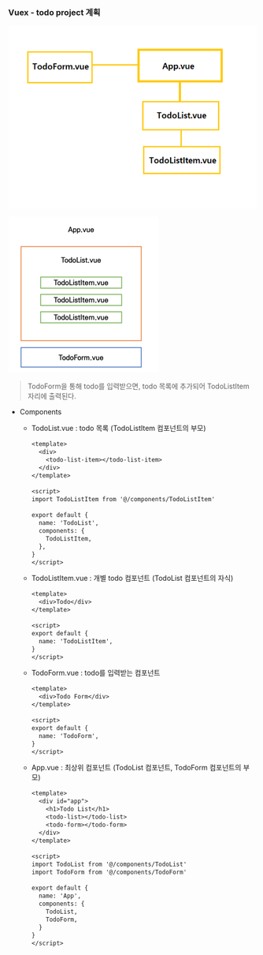 ### Vuex - todo project 계획

![image-20211110165912892](md-images/image-20211110165912892.png)

![image-20211110170127628](md-images/image-20211110170127628.png)

> TodoForm을 통해 todo를 입력받으면, todo 목록에 추가되어 TodoListItem 자리에 출력된다.



* Components

  * TodoList.vue : todo 목록 (TodoListItem 컴포넌트의 부모)

    ```vue
    <template>
      <div>
        <todo-list-item></todo-list-item>
      </div>
    </template>
    
    <script>
    import TodoListItem from '@/components/TodoListItem'
    
    export default {
      name: 'TodoList',
      components: {
        TodoListItem,
      },
    }
    </script>
    ```

    

  * TodoListItem.vue : 개별 todo 컴포넌트 (TodoList 컴포넌트의 자식)

    ```vue
    <template>
      <div>Todo</div>
    </template>
    
    <script>
    export default {
      name: 'TodoListItem',
    }
    </script>
    ```

    

  * TodoForm.vue : todo를 입력받는 컴포넌트

    ```vue
    <template>
      <div>Todo Form</div>
    </template>
    
    <script>
    export default {
      name: 'TodoForm',
    }
    </script>
    ```

    

  * App.vue : 최상위 컴포넌트 (TodoList 컴포넌트, TodoForm 컴포넌트의 부모)

    ```vue
    <template>
      <div id="app">
        <h1>Todo List</h1>
        <todo-list></todo-list>
        <todo-form></todo-form>
      </div>
    </template>
    
    <script>
    import TodoList from '@/components/TodoList'
    import TodoForm from '@/components/TodoForm'
    
    export default {
      name: 'App',
      components: {
        TodoList,
        TodoForm,
      }
    }
    </script>
    ```

    


